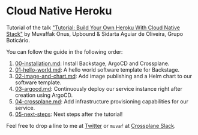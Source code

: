 # Cloud Native Heroku

Tutorial of the talk ["Tutorial: Build Your Own Heroku With Cloud Native
Stack"][talk-link] by Muvaffak Onus, Upbound & Sidarta Aguiar de Oliveira, Grupo Boticário.

You can follow the guide in the following order:
1. [00-installation.md](00-installation.md): Install Backstage, ArgoCD and Crossplane.
1. [01-hello-world.md](01-hello-world.md): A hello world software template for
   Backstage.
1. [02-image-and-chart.md](02-image-and-chart.md): Add image publishing and a
   Helm chart to our software template.
1. [03-argocd.md](03-argocd.md): Continuously deploy our service instance right
   after creation using ArgoCD.
1. [04-crossplane.md](04-crossplane.md): Add infrastructure provisioning
   capabilities for our service.
1. [05-next-steps](05-next-steps.md): Next steps after the tutorial!

Feel free to drop a line to me at [Twitter][twitter] or `muvaf` at
[Crossplane Slack][slack].


[talk-link]:
    https://kccncna2022.sched.com/event/b0d8e5d397fe9a2e61ff0434524d3af2
[slack]: https://slack.crossplane.io/
[twitter]: https://twitter.com/muvaffakonus